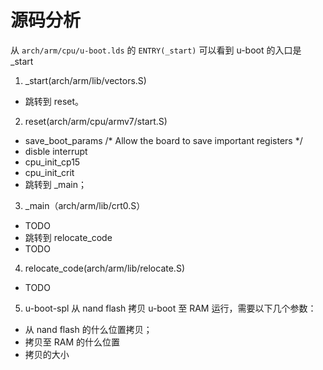 # 源码分析


从 `arch/arm/cpu/u-boot.lds` 的 `ENTRY(_start)` 可以看到 u-boot 的入口是 _start

1. _start(arch/arm/lib/vectors.S)

- 跳转到 reset。

2. reset(arch/arm/cpu/armv7/start.S)

- save_boot_params /* Allow the board to save important registers */
- disble interrupt
- cpu_init_cp15
- cpu_init_crit
- 跳转到 _main；

3. _main（arch/arm/lib/crt0.S）

- TODO
- 跳转到 relocate_code
- TODO

4. relocate_code(arch/arm/lib/relocate.S)

- TODO

5. u-boot-spl 从 nand flash 拷贝 u-boot 至 RAM 运行，需要以下几个参数：
- 从 nand flash 的什么位置拷贝；
- 拷贝至 RAM 的什么位置
- 拷贝的大小